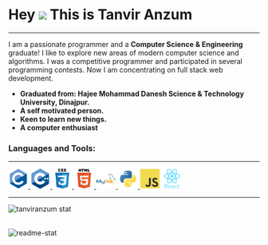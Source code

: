 
<h1> Hey <img src="https://media.giphy.com/media/hvRJCLFzcasrR4ia7z/giphy.gif" width="30px" /> This is Tanvir Anzum </h1>


<hr>
<p>
  I am a passionate programmer and a <strong>Computer Science & Engineering</strong> graduate! I like to explore new areas of modern computer science and algorithms. I was a competitive programmer and participated in several programming contests. Now I am concentrating on full stack web development. 
</p>

<ul>
  <li><b>Graduated from: Hajee Mohammad Danesh Science & Technology University, Dinajpur.</b></li>
  <li><b>A self motivated person.</b></li>
  <li><b>Keen to learn new things.</b></li>
  <li><b>A computer enthusiast</b></li>
</ul>

<h3 align="left">Languages and Tools:</h3>
<hr>
<p align="left"> <a href="https://www.cprogramming.com/" target="_blank" rel="noreferrer"> <img src="https://raw.githubusercontent.com/devicons/devicon/master/icons/c/c-original.svg" alt="c" width="40" height="40"/> </a> <a href="https://www.w3schools.com/cpp/" target="_blank" rel="noreferrer"> <img src="https://raw.githubusercontent.com/devicons/devicon/master/icons/cplusplus/cplusplus-original.svg" alt="cplusplus" width="40" height="40"/> </a> <a href="https://www.w3schools.com/css/" target="_blank" rel="noreferrer"> <img src="https://raw.githubusercontent.com/devicons/devicon/master/icons/css3/css3-original-wordmark.svg" alt="css3" width="40" height="40"/> </a> <a href="https://www.w3.org/html/" target="_blank" rel="noreferrer"> <img src="https://raw.githubusercontent.com/devicons/devicon/master/icons/html5/html5-original-wordmark.svg" alt="html5" width="40" height="40"/> </a> <a href="https://www.mysql.com/" target="_blank" rel="noreferrer"> <img src="https://raw.githubusercontent.com/devicons/devicon/master/icons/mysql/mysql-original-wordmark.svg" alt="mysql" width="40" height="40"/> </a> <a href="https://www.python.org" target="_blank" rel="noreferrer"> <img src="https://raw.githubusercontent.com/devicons/devicon/master/icons/python/python-original.svg" alt="python" width="40" height="40"/> </a><a href="#" target="_blank" rel="noreferrer"><img src="https://raw.githubusercontent.com/devicons/devicon/master/icons/javascript/javascript-original.svg" alt="js" width ="40" height="40" /></a>
<a href="#" target="_blank" rel="noreferrer"><img src="https://raw.githubusercontent.com/devicons/devicon/master/icons/react/react-original-wordmark.svg" alt="react" width="40" height="40"/></a>
</p>
<hr>
<p align="left"> <img src="https://komarev.com/ghpvc/?username=tanviranzum&label=Profile%20views&color=0e75b6&style=flat" alt="tanviranzum stat" /> </p>
<br>
<img src="https://github-readme-stats.vercel.app/api?username=tanviranzum&show_icons=true&theme=dracula" alt="readme-stat" />
